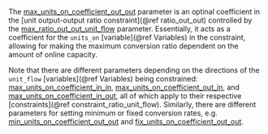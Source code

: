 The [max\_units\_on\_coefficient\_out\_out](@ref) parameter is an optinal coefficient in the
[unit output-output ratio constraint](@ref ratio_out_out) controlled by the [max\_ratio\_out\_out\_unit\_flow](@ref) parameter.
Essentially, it acts as a coefficient for the `units_on` [variable](@ref Variables) in the constraint,
allowing for making the maximum conversion ratio dependent on the amount of online capacity.

Note that there are different parameters depending on the directions of the `unit_flow` [variables](@ref Variables)
being constrained: [max\_units\_on\_coefficient\_in\_in](@ref), [max\_units\_on\_coefficient\_out\_in](@ref), and
[max\_units\_on\_coefficient\_in\_out](@ref), all of which apply to their respective [constraints](@ref constraint_ratio_unit_flow).
Similarly, there are different parameters for setting minimum or fixed conversion rates, e.g. 
[min\_units\_on\_coefficient\_out\_out](@ref) and [fix\_units\_on\_coefficient\_out\_out](@ref).